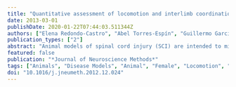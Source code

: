 ```yaml
---
title: "Quantitative assessment of locomotion and interlimb coordination in rats after different spinal cord injuries"
date: 2013-03-01
publishDate: 2020-01-22T07:44:03.511344Z
authors: ["Elena Redondo-Castro", "Abel Torres-Espín", "Guillermo García-Alías", "Xavier Navarro"]
publication_types: ["2"]
abstract: "Animal models of spinal cord injury (SCI) are intended to mimic the main features of human spinal cord lesions, although sometimes it becomes a difficult task to find the right technique to discriminate the severity of the lesion as well as to assess different aspects of functional recovery. For this reason, we have used several functional methods to assess gross and fine locomotion deficits, as well as electrophysiological data to study the dysfunctions underlying the behavioral changes. Moreover, an extensive study based on the quantification of alternation and coordination parameters during gait has been done. Spinal cord injuries of varying severity (mild contusion, moderate contusion and hemisection) were performed at the thoracic level in adult rats that were followed-up for 6 weeks. Lesions resulting in similar scores in the open field test (i.e. mild contusion and hemisection) caused more marked differences in fine coordination when assessed by quantitative coordination analysis based on a digitized walking treadmill. In conclusion, gross and fine deficits can be detected using a battery of tests based on the performance of the animals during tasks of different difficulty. When used appropriately, they become useful tools to study functional recovery due to spontaneous plastic changes or to therapeutic interventions after SCI, as well as to test the effects of new therapies."
featured: false
publication: "*Journal of Neuroscience Methods*"
tags: ["Animals", "Disease Models", "Animal", "Female", "Locomotion", "Psychomotor Performance", "Rats", "Rats", "Sprague-Dawley", "Recovery of Function", "Spinal Cord Injuries"]
doi: "10.1016/j.jneumeth.2012.12.024"
---
```


